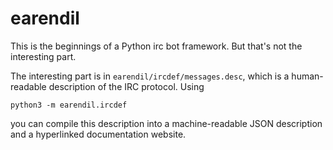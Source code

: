 # earendil

This is the beginnings of a Python irc bot framework. But that's not
the interesting part.

The interesting part is in `earendil/ircdef/messages.desc`, which is a
human-readable description of the IRC protocol. Using
```{.bash}
python3 -m earendil.ircdef
```
you can compile this description into a machine-readable JSON
description and a hyperlinked documentation website.
